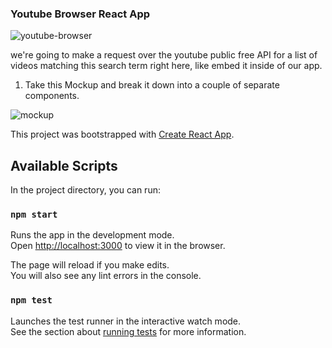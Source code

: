### Youtube Browser React App

![youtube-browser](https://user-images.githubusercontent.com/25851867/51395423-d5acb800-1b0a-11e9-9a4a-74f8ea67d54e.gif)

we're going to make a request over the youtube public free API for a list of videos matching this search term right here, like embed it inside of our app.

1. Take this Mockup and break it down into a couple of separate components.

![mockup](https://user-images.githubusercontent.com/25851867/51396674-887e1580-1b0d-11e9-8098-fa39a505b54e.png)


This project was bootstrapped with [Create React App](https://github.com/facebook/create-react-app).

## Available Scripts

In the project directory, you can run:

### `npm start`

Runs the app in the development mode.<br>
Open [http://localhost:3000](http://localhost:3000) to view it in the browser.

The page will reload if you make edits.<br>
You will also see any lint errors in the console.

### `npm test`

Launches the test runner in the interactive watch mode.<br>
See the section about [running tests](https://facebook.github.io/create-react-app/docs/running-tests) for more information.
